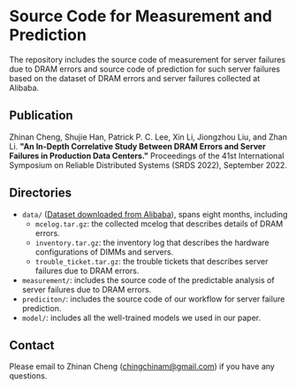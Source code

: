 # Source Code for Measurement and Prediction
The repository includes the source code of measurement for server failures due to DRAM errors and source code of prediction for such server failures based on the dataset of DRAM errors and server failures collected at Alibaba.

## Publication
Zhinan Cheng, Shujie Han, Patrick P. C. Lee, Xin Li, Jiongzhou Liu, and Zhan Li.
**"An In-Depth Correlative Study Between DRAM Errors and Server Failures in Production Data Centers."**
Proceedings of the 41st International Symposium on Reliable Distributed Systems (SRDS 2022), September 2022.

## Directories
+ `data/` ([Dataset downloaded from Alibaba](https://github.com/alibaba-edu/dcbrain/tree/master/dramdata)), spans eight months, including
	+ `mcelog.tar.gz`: the collected mcelog that describes details of DRAM errors.
	+ `inventory.tar.gz`: the inventory log that describes the hardware configurations of DIMMs and servers.
	+ `trouble_ticket.tar.gz`: the trouble tickets that describes server failures due to DRAM errors.
+ `measurement/`: includes the source code of the predictable analysis of server failures due to DRAM errors.
+ `prediciton/`: includes the source code of our workflow for server failure prediction.
+ `model/`: includes all the well-trained models we used in our paper.

## Contact
Please email to Zhinan Cheng (chingchinam@gmail.com) if you have any questions.

